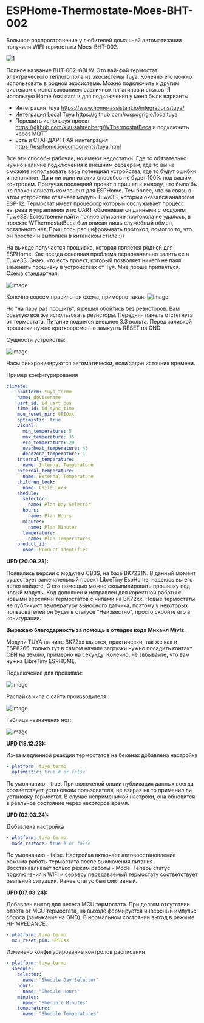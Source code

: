 # ESPHome-Thermostate-Moes-BHT-002


Большое распространение у любителей домашней автоматизации получили WIFI термостаты Moes-BHT-002.

![1](https://user-images.githubusercontent.com/11642286/208393574-359c222d-f9fa-4e75-8af6-3d01674839ef.jpg)

Полное название  BHT-002-GBLW. Это вай-фай термостат электрического теплого пола из экосистемы Tuya.
Конечно его можно использовать в родной экосистеме. Можно подключить к другим системам с использованием различных
плгагинов и стыков. 
Я использую Home Assistant и для подключения у меня были варианты:
- Интеграция Tuya https://www.home-assistant.io/integrations/tuya/
- Интеграция Local Tuya https://github.com/rospogrigio/localtuya
- Перешить используя проект https://github.com/klausahrenberg/WThermostatBeca и подключить через MQTT
- Есть и СТАНДАРТНАЯ иинтеграция https://esphome.io/components/tuya.html

Все эти способы рабочие, но имеют недостатки. Где то обязательно нужно наличие подключения к внешним серверам,
где то вы не сможете использовать весь потенциал устройства, где то будут ошибки и непонятки. Да и ни один из
этих способов не будет 100% под вашим контролем. Поизучав последний проект я пришел к выводу, что было бы не 
плохо написать компонент для ESPHome. Тем более, что за связь в этом устройстве отвечает модуль Tuwe3S, который
оказался аналогом ESP-12. Термостат имеет процессор который обслуживает процесс нагрева и управления и по UART
обменивается данными с модулем Tuwe3S. Естественно найти полное описание протокола не удалось, в проекте
WThermostatBeca был описан лишь служебный обмен, остального нет. Пришлось расшифровывать протокол, помогло то,
что он простой и выполнен в китайском стиле :)) 

На выходе получается прошивка, которая является родной для ESPHome. Как всегда основная проблема первоначально 
залить ее в Tuwe3S. Знаю, что есть проект, который позволяет ничего не паяя заменить прошивку в устройствах от
Туя. Мне проше припаяться. Схема стандартная:

![image](https://user-images.githubusercontent.com/11642286/208415302-ad267f5a-6b39-47d1-96ba-4d81af84e8c5.png)

Конечно совсем правильная схема, примерно такая:
![image](https://user-images.githubusercontent.com/11642286/208404195-f8384adb-0c07-4520-aa52-4a8dff1be936.png)

Но "на пару раз прошить", я решил обойтись без резисторов. Вам советую все же использовать резисторы.
Передняя панель отстегнута от термостата. Питание подается внешнее 3.3 вольта. Перед заливкой прошивки нужно
кратковременно замкунть RESET на GND.

Сущности устройства:

![image](https://user-images.githubusercontent.com/11642286/208405764-30eaf520-fde5-4c25-b54b-a31cc241caed.png)

Часы синхронизируются автоматически, если задан источник времени.

Пример конфигурирования

```yaml
climate:
  - platform: tuya_termo
    name: devicename
    uart_id: id_uart_bus
    time_id: id_sync_time
    mcu_reset_pin: GPIOxx
    optimistic: true
    visual:
      min_temperature: 5
      max_temperature: 35
      eco_temperature: 20
      overheat_temperature: 45
      deadzone_temperature: 1
    internal_temperature:
      name: Internal Temperature
    external_temperature:
      name: External Temperature
    children_lock:
      name: Child Lock
    shedule:
      selector:
        name: Plan Day Selector
      hours:
        name: Plan Hours
      minutes:
        name: Plan Minutes
      temperature:
        name: Plan Temperatures
    product_id:   
      name: Product Identifier
```

<b>UPD (20.09.23):</b>

Появились версии с модулем CB3S, на базе BK7231N. В данный момент существует замечательный проект LibreTiny EspHome, надеюсь вы его легко найдете. С его помощью можно скомпилировать прошивку под новый модуль.
Код дополнен и исправлен для коректной работы с новыми версиями термостатов с чипами на BK72xx. Новые термостаты не публикуют температуру выносного датчика, поэтому у некоторых пользователей он будет в статусе "Неизвестно", просто скройте его в конигурации. 

<b>Выражаю благодарность за помощь в отладке кода Михаил Mivlz</b>.

Модули TUYA на чипе BK72xx шьются, практически, так же как и ESP8266, только тут в самом начале загрузки нужно посадить контакт CEN на землю, примерно на секунду. Конечно, не звбывайте, что вам нужна LibreTiny ESPHOME.

Подключение для прошивки:

![image](https://github.com/Brokly/ESPHome-Thermostate-Moes-BHT-002/assets/11642286/922be46b-6c74-49d4-aa16-962a422c1779)

Распайка чипа с сайта производителя:

![image](https://github.com/Brokly/ESPHome-Thermostate-Moes-BHT-002/assets/11642286/49673fa9-3ab6-495a-9b32-de093d7249b6)

Таблица назначения ног:

![image](https://github.com/Brokly/ESPHome-Thermostate-Moes-BHT-002/assets/11642286/0e64e196-e72c-41dc-b0a4-bbcccd5d0c9b)

<b>UPD (18.12.23):</b>

Из-за медленной реакции термостатов на бекенах добавлена настройка
```yaml
- platform: tuya_termo
  оptimistic: true # оr false
```
По умолчанию - true. При включеной опции публикация данных всегда соответствует установкам пользователя, не взирая на то применил ли установку термостат. В случае неприменимой настроки, она обновится в реальное состояние через некоторое время.

<b>UPD (02.03.24):</b>

Добавлена настройка 
```yaml
- platform: tuya_termo
  mode_restore: true # оr false
```
По умолчанию - false. Настройка включает автовосстановление режима работы термостата после выключения питания. Восстанавливает только режим работы - Mode. Теперь статус подключения к WIFI и серверу передаваемый термостату соответствует реальной ситуации. Ранее статус был фиктивный.

<b>UPD (07.03.24):</b>

Добавлен выход для ресета MCU термостата. При долгом отсутствии ответа от MCU термостата, на выходе формируется инверсный импульс сброса (замыкание на GND). В нормальном состоянии выход в режиме HI-IMPEDANCE.
```yaml
- platform: tuya_termo
  mcu_reset_pin: GPIOXX
```

Изменено конфигурирование контролов расписания
```yaml
- platform: tuya_termo
  shedule:
    selector:
      name: "Shedule Day Selector"
    hours:
      name: "Shedule Hours"
    minutes:
      name: "Sheduule Minutes"
    temperature:
      name: "Shedule Temperatures"
```



